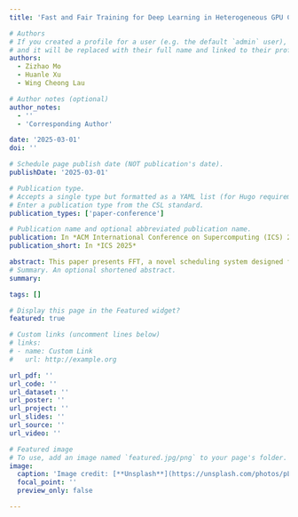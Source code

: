 ```yaml
---
title: 'Fast and Fair Training for Deep Learning in Heterogeneous GPU Clusters'

# Authors
# If you created a profile for a user (e.g. the default `admin` user), write the username (folder name) here
# and it will be replaced with their full name and linked to their profile.
authors:
  - Zizhao Mo
  - Huanle Xu
  - Wing Cheong Lau

# Author notes (optional)
author_notes:
  - ''
  - 'Corresponding Author'

date: '2025-03-01'
doi: ''

# Schedule page publish date (NOT publication's date).
publishDate: '2025-03-01'

# Publication type.
# Accepts a single type but formatted as a YAML list (for Hugo requirements).
# Enter a publication type from the CSL standard.
publication_types: ['paper-conference']

# Publication name and optional abbreviated publication name.
publication: In *ACM International Conference on Supercomputing (ICS) 2025*
publication_short: In *ICS 2025*

abstract: This paper presents FFT, a novel scheduling system designed for Fast and Fair deep learning Training in heterogeneous GPU clusters.  FFT incorporates two key designs. First, it incorporates a resource allocation scheme in each round to enable fine-grained control over resource utilization. Second, it seamlessly integrates a fairness compensation mechanism that dynamically evaluates fairness in real-time. Building upon these designs, FFT formulates a cost minimization problem to determine the optimal schedule, striking a delicate balance between efficiency and fairness. Extensive experiments conducted in physical clusters as well as large-scale testbed demonstrate that FFT can significantly accelerate the overall JCT by up to 5.2x while improving job finish-time-fairness by more than 2.2x compared to state-of-the-art heterogeneity-aware solutions.
# Summary. An optional shortened abstract.
summary: 

tags: []

# Display this page in the Featured widget?
featured: true

# Custom links (uncomment lines below)
# links:
# - name: Custom Link
#   url: http://example.org

url_pdf: ''
url_code: ''
url_dataset: ''
url_poster: ''
url_project: ''
url_slides: ''
url_source: ''
url_video: ''

# Featured image
# To use, add an image named `featured.jpg/png` to your page's folder.
image:
  caption: 'Image credit: [**Unsplash**](https://unsplash.com/photos/pLCdAaMFLTE)'
  focal_point: ''
  preview_only: false

---
```



